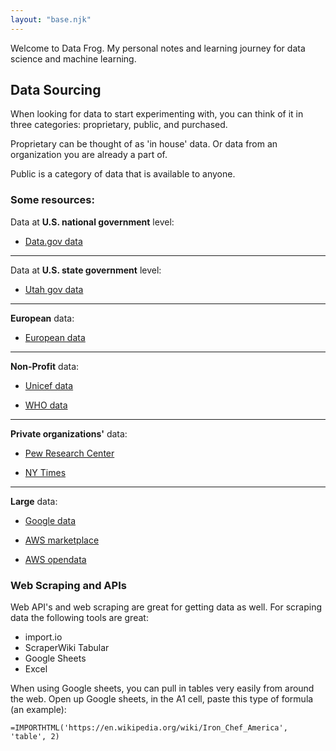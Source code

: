```yaml
---
layout: "base.njk"
---
```


Welcome to Data Frog. My personal notes and learning journey for data science and machine learning.

## Data Sourcing

When looking for data to start experimenting with, you can think of it in three categories: proprietary, public, and purchased.

Proprietary can be thought of as 'in house' data. Or data from an organization you are already a part of.

Public is a category of data that is available to anyone. 

### Some resources:

Data at **U.S. national government** level:

- [Data.gov data](https://data.gov/)

***

Data at **U.S. state government** level:

- [Utah gov data](https://opendata.utah.gov/)

***

**European** data:

- [European data](https://data.europa.eu/en)

***

**Non-Profit** data:

- [Unicef data](https://data.unicef.org/)

- [WHO data](https://www.who.int/data/)

***

**Private organizations'** data:

- [Pew Research Center](https://www.pewresearch.org/)

- [NY Times](https://developer.nytimes.com/)

***

**Large** data:

- [Google data](https://www.google.com/publicdata/directory#!)

- [AWS marketplace](https://aws.amazon.com/marketplace/search/results?trk=868d8747-614e-4d4d-9fb6-fd5ac02947a8&sc_channel=el&FULFILLMENT_OPTION_TYPE=DATA_EXCHANGE&CONTRACT_TYPE=OPEN_DATA_LICENSES&filters=FULFILLMENT_OPTION_TYPE%2CCONTRACT_TYPE)

- [AWS opendata](https://registry.opendata.aws/)

### Web Scraping and APIs

Web API's and web scraping are great for getting data as well. For scraping data the following tools are great:

- import.io
- ScraperWiki
Tabular
- Google Sheets
- Excel

When using Google sheets, you can pull in tables very easily from around the web. Open up Google sheets, in the A1 cell, paste this type of formula (an example):

`=IMPORTHTML('https://en.wikipedia.org/wiki/Iron_Chef_America', 'table', 2)`
